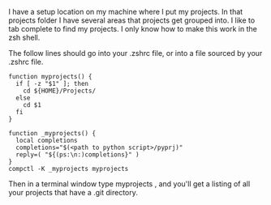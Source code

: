I have a setup location on my machine where I put my projects.  In that
projects folder I have several areas that projects get grouped into.  I like to
tab complete to find my projects.  I only know how to make this work in the zsh
shell.


The follow lines should go into your .zshrc file, or into a file sourced by your .zshrc file.
```
function myprojects() {
  if [ -z "$1" ]; then
    cd ${HOME}/Projects/
  else
    cd $1
  fi
}

function _myprojects() {
  local completions
  completions="$(<path to python script>/pyprj)"
  reply=( "${(ps:\n:)completions}" )
}
compctl -K _myprojects myprojects
```

Then in a terminal window type myprojects <TAB>, and you'll get a listing of all your projects that
have a .git directory.
